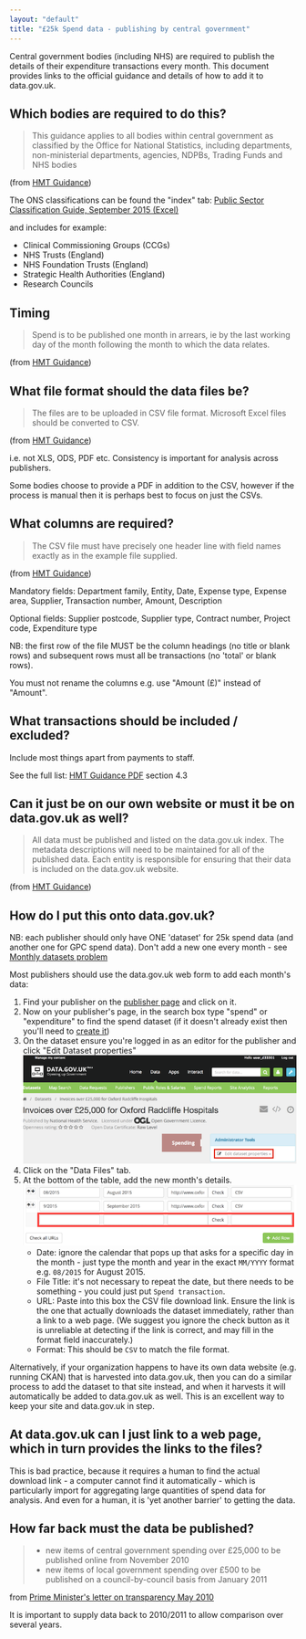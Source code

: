 ```yaml
---
layout: "default"
title: "£25k Spend data - publishing by central government"
---
```


Central government bodies (including NHS) are required to publish the details of their expenditure transactions every month. This document provides links to the official guidance and details of how to add it to data.gov.uk.

## Which bodies are required to do this?

> This guidance applies to all bodies within central government as classified by the Office for National Statistics, including departments, non-ministerial departments, agencies, NDPBs, Trading Funds and NHS bodies

(from [HMT Guidance](https://www.gov.uk/government/publications/guidance-for-publishing-spend-over-25000))

The ONS classifications can be found the "index" tab: [Public Sector Classification Guide, September 2015 (Excel)](http://www.ons.gov.uk/ons/rel/na-classification/national-accounts-sector-classification/classification-update-and-forward-workplan--september-2015/rft-table-1.xls)

and includes for example:

  * Clinical Commissioning Groups (CCGs)
  * NHS Trusts (England)
  * NHS Foundation Trusts (England)
  * Strategic Health Authorities (England)
  * Research Councils

## Timing

> Spend is to be published one month in arrears, ie by the last working day of the month following the month to which the data relates.

(from [HMT Guidance](https://www.gov.uk/government/publications/guidance-for-publishing-spend-over-25000))

## What file format should the data files be?

> The files are to be uploaded in CSV file format. Microsoft Excel files should be converted to CSV.

(from [HMT Guidance](https://www.gov.uk/government/publications/guidance-for-publishing-spend-over-25000))

i.e. not XLS, ODS, PDF etc. Consistency is important for analysis across publishers.

Some bodies choose to provide a PDF in addition to the CSV, however if the process is manual then it is perhaps best to focus on just the CSVs.

## What columns are required?

> The CSV file must have precisely one header line with field names exactly as in the example file supplied.

(from [HMT Guidance](https://www.gov.uk/government/publications/guidance-for-publishing-spend-over-25000))

Mandatory fields: Department family, Entity, Date, Expense type, Expense area, Supplier, Transaction number, Amount, Description

Optional fields: Supplier postcode, Supplier type, Contract number, Project code, Expenditure type

NB: the first row of the file MUST be the column headings (no title or blank rows) and subsequent rows must all be transactions (no 'total' or blank rows).

You must not rename the columns e.g. use "Amount (£)" instead of "Amount".

## What transactions should be included / excluded?

Include most things apart from payments to staff.

See the full list: [HMT Guidance PDF](https://www.gov.uk/government/uploads/system/uploads/attachment_data/file/198197/Guidance_for_publishing_spend_over__25k.pdf) section 4.3

## Can it just be on our own website or must it be on data.gov.uk as well?

> All data must be published and listed on the data.gov.uk index. The metadata descriptions will need to be maintained for all of the published data. Each entity is responsible for ensuring that their data is included on the data.gov.uk website.

(from [HMT Guidance](https://www.gov.uk/government/publications/guidance-for-publishing-spend-over-25000))

## How do I put this onto data.gov.uk?

NB: each publisher should only have ONE 'dataset' for 25k spend data (and another one for GPC spend data). Don't add a new one every month - see [Monthly datasets problem](monthly_datasets_problem.html)

Most publishers should use the data.gov.uk web form to add each month's data:

1. Find your publisher on the [publisher page](https://data.gov.uk/publisher) and click on it.
2. Now on your publisher's page, in the search box type "spend" or "expenditure" to find the spend dataset (if it doesn't already exist then you'll need to [create it](dataset_form.html))
3. On the dataset ensure you're logged in as an editor for the publisher and click "Edit Dataset properties"
   ![edit dataset link](images/form_edit_link.png)
4. Click on the "Data Files" tab.
5. At the bottom of the table, add the new month's details.
   ![edit dataset link](images/spend_form_files.png)
   * Date: ignore the calendar that pops up that asks for a specific day in the month - just type the month and year in the exact `MM/YYYY` format e.g. `08/2015` for August 2015.
   * File Title: it's not necessary to repeat the date, but there needs to be something - you could just put `Spend transaction`.
   * URL: Paste into this box the CSV file download link. Ensure the link is the one that actually downloads the dataset immediately, rather than a link to a web page. (We suggest you ignore the check button as it is unreliable at detecting if the link is correct, and may fill in the format field inaccurately.)
   * Format: This should be `CSV` to match the file format.

Alternatively, if your organization happens to have its own data website (e.g. running CKAN) that is harvested into data.gov.uk, then you can do a similar process to add the dataset to that site instead, and when it harvests it will automatically be added to data.gov.uk as well. This is an excellent way to keep your site and data.gov.uk in step.

## At data.gov.uk can I just link to a web page, which in turn provides the links to the files?

This is bad practice, because it requires a human to find the actual download link - a computer cannot find it automatically - which is particularly import for aggregating large quantities of spend data for analysis. And even for a human, it is 'yet another barrier' to getting the data.

## How far back must the data be published?

> * new items of central government spending over £25,000 to be published online from November 2010
> * new items of local government spending over £500 to be published on a council-by-council basis from January 2011

from [Prime Minister's letter on transparency May 2010](https://www.gov.uk/government/news/letter-to-government-departments-on-opening-up-data)

It is important to supply data back to 2010/2011 to allow comparison over several years.
